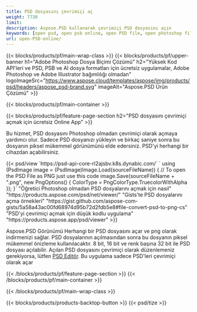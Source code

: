 ```yaml
---
title: PSD dosyasını çevrimiçi aç
weight: 7730
limit: 
description: Aspose.PSD kullanarak çevrimiçi PSD dosyasını açın
keywords: [open psd, open psb online, open PSD file, open photoshop file, preview psd]
url: open-PSD-online/
---
```


{{< blocks/products/pf/main-wrap-class >}}
{{< blocks/products/pf/upper-banner h1="Adobe Photoshop Dosya Biçimi Çözümü" h2="Yüksek Kod API'leri ve PSD, PSB ve AI dosya formatları için ücretsiz uygulamalar, Adobe Photoshop ve Adobe Illustrator bağımlılığı olmadan" logoImageSrc="https://www.aspose.cloud/templates/aspose/img/products/psd/headers/aspose_psd-brand.svg" imageAlt="Aspose.PSD Ürün Çözümü" >}}

{{< blocks/products/pf/main-container >}}

{{< blocks/products/pf/feature-page-section h2="PSD dosyasını çevrimiçi açmak için ücretsiz Online App" >}}
<p>Bu hizmet, PSD dosyasını Photoshop olmadan çevrimiçi olarak açmaya yardımcı olur. Sadece PSD dosyanızı yükleyin ve birkaç saniye sonra bu dosyanın piksel mükemmel görünümünü elde edersiniz. PSD'yi herhangi bir cihazdan açabilirsiniz.</p>
{{< psd/view `https://psd-api-core-rl2ajsbv.k8s.dynabic.com/` 
`    using (PsdImage image = (PsdImage)Image.Load(sourceFileName))
    {
	    // To open the PSD File as PNG just use this code
        image.Save(sourceFileName + ".png",  new PngOptions() {  ColorType = PngColorType.TruecolorWithAlpha });
    }` 
"Öğretici Photoshop olmadan PSD dosyalarını açmak için nasıl" "https://products.aspose.com/psd/net/viewer/" 
"Gists'te PSD dosyalarını açma örnekleri" "https://gist.github.com/aspose-com-gists/5a58a43ac00fd68974d95b72d2fdb5e8#file-convert-psd-to-png-cs" 
"PSD'yi çevrimiçi açmak için düşük kodlu uygulama" "https://products.aspose.app/psd/viewer" >}}
<p>Aspose.PSD Görünümü Herhangi bir PSD dosyasını açar ve png olarak indirmenizi sağlar. PSD dosyalarının açılmasından sonra bu dosyanın piksel mükemmel önizleme kullanılacaktır. 8 bit, 16 bit ve renk başına 32 bit ile PSD dosyası açılabilir. Açılan PSD dosyasını çevrimiçi olarak düzenlemeniz gerekiyorsa, lütfen <a href="https://products.aspose.app/psd/editor">PSD Editör</a>. Bu uygulama sadece PSD'leri çevrimiçi olarak açar</p>
{{< /blocks/products/pf/feature-page-section >}}
{{< /blocks/products/pf/main-container >}}


{{< /blocks/products/pf/main-wrap-class >}}

{{< blocks/products/products-backtop-button >}}
{{< psd/tize >}}
